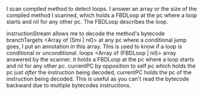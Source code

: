 I scan compiled method to detect loops. I answer an array or the size of the compiled method I scanned, which holds a FBDLoop at the pc where a loop starts and nil for any other pc. The FBDLoop describes the loop.

instructionStream <InstructionStream> allows me to decode the method's bytecode
branchTargets <Array of (Smi | nil)> at any pc where a conditional jump goes, I put an annotation in this array. This is used to know if a loop is conditional or unconditional.
loops <Array of (FBDLoop | nil)> array answered by the scanner. it holds a FBDLoop at the pc where a loop starts and nil for any other pc.
currentPC <Smi> by opposition to self pc which holds the pc just *after* the instruction being decoded, currentPC holds the pc of the instruction being decoded. This is useful as you can't read the bytecode backward due to multiple bytecodes instructions.
